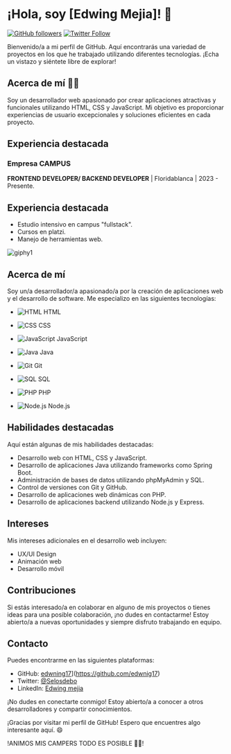 # ¡Hola, soy [Edwing Mejia]! 👋

[![GitHub followers](https://img.shields.io/github/followers/edwnig17.svg?style=social)](https://github.com/Edwing17)
[![Twitter Follow](https://img.shields.io/twitter/follow/SelosDebo?style=social)](https://twitter.com/tucuenta)

Bienvenido/a a mi perfil de GitHub. Aquí encontrarás una variedad de proyectos en los que he trabajado utilizando diferentes tecnologías. ¡Echa un vistazo y siéntete libre de explorar!


## Acerca de mí 🤠🤠

Soy un desarrollador web apasionado por crear aplicaciones atractivas y funcionales utilizando HTML, CSS y JavaScript. Mi objetivo es proporcionar experiencias de usuario excepcionales y soluciones eficientes en cada proyecto.

## Experiencia destacada

### Empresa CAMPUS
**FRONTEND DEVELOPER/ BACKEND DEVELOPER** | Floridablanca | 2023 - Presente.

## Experiencia destacada

- Estudio intensivo en campus "fullstack".
- Cursos en platzi.
- Manejo de herramientas web.

![giphy1](https://github.com/edwnig17/edwing/assets/13804647/a3b473d6-c3d5-44d5-b138-3d3eec204129)

## Acerca de mí

Soy un/a desarrollador/a apasionado/a por la creación de aplicaciones web y el desarrollo de software. Me especializo en las siguientes tecnologías:

- ![HTML](https://img.icons8.com/color/48/000000/html-5--v1.png) HTML
- ![CSS](https://img.icons8.com/color/48/000000/css3.png) CSS
- ![JavaScript](https://img.icons8.com/color/48/000000/javascript--v1.png) JavaScript
- ![Java](https://img.icons8.com/color/48/000000/java-coffee-cup-logo--v1.png) Java

- ![Git](https://img.icons8.com/color/48/000000/git.png) Git
- ![SQL](https://img.icons8.com/color/48/000000/sql.png) SQL
- ![PHP](https://img.icons8.com/color/48/000000/php.png) PHP
- ![Node.js](https://img.icons8.com/color/48/000000/nodejs.png) Node.js

## Habilidades destacadas

Aquí están algunas de mis habilidades destacadas:

- Desarrollo web con HTML, CSS y JavaScript.
- Desarrollo de aplicaciones Java utilizando frameworks como Spring Boot.
- Administración de bases de datos utilizando phpMyAdmin y SQL.
- Control de versiones con Git y GitHub.
- Desarrollo de aplicaciones web dinámicas con PHP.
- Desarrollo de aplicaciones backend utilizando Node.js y Express.

## Intereses

Mis intereses adicionales en el desarrollo web incluyen:

- <i class="fab fa-connectdevelop"></i> UX/UI Design
- <i class="fas fa-film"></i> Animación web
- <i class="fas fa-mobile-alt"></i> Desarrollo móvil

## Contribuciones

Si estás interesado/a en colaborar en alguno de mis proyectos o tienes ideas para una posible colaboración, ¡no dudes en contactarme! Estoy abierto/a a nuevas oportunidades y siempre disfruto trabajando en equipo.

## Contacto

Puedes encontrarme en las siguientes plataformas:

- GitHub: [edwning17]([https://github.com/tunombre)](https://github.com/edwnig17)
- Twitter: [@Selosdebo](https://twitter.com/zharojax)
- LinkedIn: [Edwing mejia](https://www.linkedin.com/in/edwing-mejia-saenz-63ba5b277/)

¡No dudes en conectarte conmigo! Estoy abierto/a a conocer a otros desarrolladores y compartir conocimientos.

¡Gracias por visitar mi perfil de GitHub! Espero que encuentres algo interesante aquí. 😄

!ANIMOS MIS CAMPERS TODO ES POSIBLE 🤠🤠!
